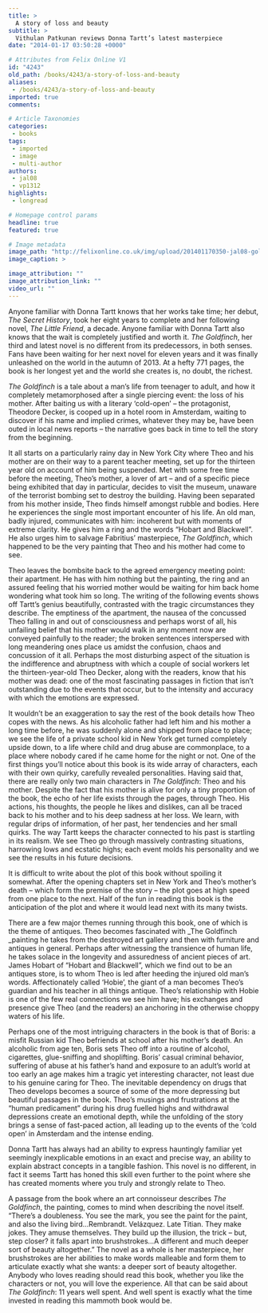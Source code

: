 ```yaml
---
title: >
  A story of loss and beauty
subtitle: >
  Vithulan Patkunan reviews Donna Tartt’s latest masterpiece
date: "2014-01-17 03:50:28 +0000"

# Attributes from Felix Online V1
id: "4243"
old_path: /books/4243/a-story-of-loss-and-beauty
aliases:
 - /books/4243/a-story-of-loss-and-beauty
imported: true
comments:

# Article Taxonomies
categories:
 - books
tags:
 - imported
 - image
 - multi-author
authors:
 - jal08
 - vp1312
highlights:
 - longread

# Homepage control params
headline: true
featured: true

# Image metadata
image_path: "http://felixonline.co.uk/img/upload/201401170350-jal08-goldfinch.jpg"
image_caption: >

image_attribution: ""
image_attribution_link: ""
video_url: ""
---
```


Anyone familiar with Donna Tartt knows that her works take time; her debut, _The Secret History_, took her eight years to complete and her following novel, _The Little Friend_, a decade. Anyone familiar with Donna Tartt also knows that the wait is completely justified and worth it. _The Goldfinch_, her third and latest novel is no different from its predecessors, in both senses. Fans have been waiting for her next novel for eleven years and it was finally unleashed on the world in the autumn of 2013. At a hefty 771 pages, the book is her longest yet and the world she creates is, no doubt, the richest.

_The Goldfinch_ is a tale about a man’s life from teenager to adult, and how it completely metamorphosed after a single piercing event: the loss of his mother. After baiting us with a literary ‘cold-open’ – the protagonist, Theodore Decker, is cooped up in a hotel room in Amsterdam, waiting to discover if his name and implied crimes, whatever they may be, have been outed in local news reports – the narrative goes back in time to tell the story from the beginning.

It all starts on a particularly rainy day in New York City where Theo and his mother are on their way to a parent teacher meeting, set up for the thirteen year old on account of him being suspended. Met with some free time before the meeting, Theo’s mother, a lover of art – and of a specific piece being exhibited that day in particular, decides to visit the museum, unaware of the terrorist bombing set to destroy the building. Having been separated from his mother inside, Theo finds himself amongst rubble and bodies. Here he experiences the single most important encounter of his life. An old man, badly injured, communicates with him: incoherent but with moments of extreme clarity. He gives him a ring and the words “Hobart and Blackwell”. He also urges him to salvage Fabritius’ masterpiece, _The Goldfinch_, which happened to be the very painting that Theo and his mother had come to see.

Theo leaves the bombsite back to the agreed emergency meeting point: their apartment. He has with him nothing but the painting, the ring and an assured feeling that his worried mother would be waiting for him back home wondering what took him so long. The writing of the following events shows off Tartt’s genius beautifully, contrasted with the tragic circumstances they describe. The emptiness of the apartment, the nausea of the concussed Theo falling in and out of consciousness and perhaps worst of all, his unfailing belief that his mother would walk in any moment now are conveyed painfully to the reader; the broken sentences interspersed with long meandering ones place us amidst the confusion, chaos and concussion of it all. Perhaps the most disturbing aspect of the situation is the indifference and abruptness with which a couple of social workers let the thirteen-year-old Theo Decker, along with the readers, know that his mother was dead: one of the most fascinating passages in fiction that isn’t outstanding due to the events that occur, but to the intensity and accuracy with which the emotions are expressed.

It wouldn’t be an exaggeration to say the rest of the book details how Theo copes with the news. As his alcoholic father had left him and his mother a long time before, he was suddenly alone and shipped from place to place; we see the life of a private school kid in New York get turned completely upside down, to a life where child and drug abuse are commonplace, to a place where nobody cared if he came home for the night or not. One of the first things you’ll notice about this book is its wide array of characters, each with their own quirky, carefully revealed personalities. Having said that, there are really only two main characters in _The Goldfinch_: Theo and his mother. Despite the fact that his mother is alive for only a tiny proportion of the book, the echo of her life exists through the pages, through Theo. His actions, his thoughts, the people he likes and dislikes, can all be traced back to his mother and to his deep sadness at her loss. We learn, with regular drips of information, of her past, her tendencies and her small quirks. The way Tartt keeps the character connected to his past is startling in its realism. We see Theo go through massively contrasting situations, harrowing lows and ecstatic highs; each event molds his personality and we see the results in his future decisions.

It is difficult to write about the plot of this book without spoiling it somewhat. After the opening chapters set in New York and Theo’s mother’s death – which form the premise of the story – the plot goes at high speed from one place to the next. Half of the fun in reading this book is the anticipation of the plot and where it would lead next with its many twists.

There are a few major themes running through this book, one of which is the theme of antiques. Theo becomes fascinated with _The Goldfinch _painting he takes from the destroyed art gallery and then with furniture and antiques in general. Perhaps after witnessing the transience of human life, he takes solace in the longevity and assuredness of ancient pieces of art. James Hobart of “Hobart and Blackwell”, which we find out to be an antiques store, is to whom Theo is led after heeding the injured old man’s words. Affectionately called ‘Hobie’, the giant of a man becomes Theo’s guardian and his teacher in all things antique. Theo’s relationship with Hobie is one of the few real connections we see him have; his exchanges and presence give Theo (and the readers) an anchoring in the otherwise choppy waters of his life.

Perhaps one of the most intriguing characters in the book is that of Boris: a misfit Russian kid Theo befriends at school after his mother’s death. An alcoholic from age ten, Boris sets Theo off into a routine of alcohol, cigarettes, glue-sniffing and shoplifting. Boris’ casual criminal behavior, suffering of abuse at his father’s hand and exposure to an adult’s world at too early an age makes him a tragic yet interesting character, not least due to his genuine caring for Theo. The inevitable dependency on drugs that Theo develops becomes a source of some of the more depressing but beautiful passages in the book. Theo’s musings and frustrations at the “human predicament” during his drug fuelled highs and withdrawal depressions create an emotional depth, while the unfolding of the story brings a sense of fast-paced action, all leading up to the events of the ‘cold open’ in Amsterdam and the intense ending.

Donna Tartt has always had an ability to express hauntingly familiar yet seemingly inexplicable emotions in an exact and precise way, an ability to explain abstract concepts in a tangible fashion. This novel is no different, in fact it seems Tartt has honed this skill even further to the point where she has created moments where you truly and strongly relate to Theo.

A passage from the book where an art connoisseur describes _The Goldfinch_, the painting, comes to mind when describing the novel itself. “There’s a doubleness. You see the mark, you see the paint for the paint, and also the living bird…Rembrandt. Velázquez. Late Titian. They make jokes. They amuse themselves. They build up the illusion, the trick – but, step closer? it falls apart into brushstrokes…A different and much deeper sort of beauty altogether.” The novel as a whole is her masterpiece, her brushstrokes are her abilities to make words malleable and form them to articulate exactly what she wants: a deeper sort of beauty altogether. Anybody who loves reading should read this book, whether you like the characters or not, you will love the experience. All that can be said about _The Goldfinch_: 11 years well spent. And well spent is exactly what the time invested in reading this mammoth book would be.
